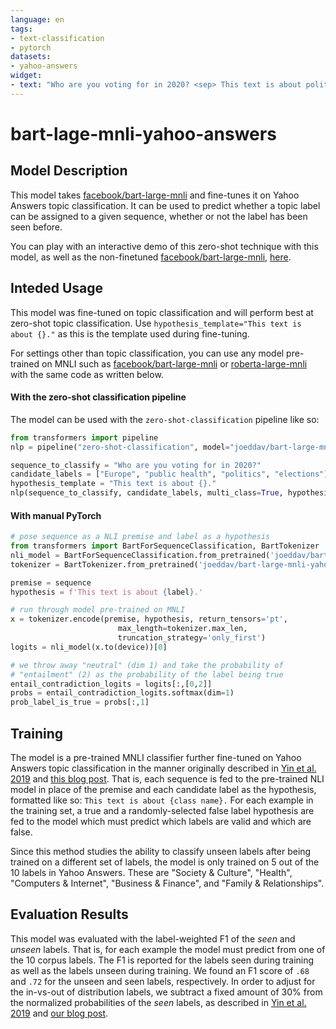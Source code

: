```yaml
---
language: en
tags:
- text-classification
- pytorch
datasets:
- yahoo-answers
widget:
- text: "Who are you voting for in 2020? <sep> This text is about politics."
---
```


# bart-lage-mnli-yahoo-answers

## Model Description

This model takes [facebook/bart-large-mnli](https://huggingface.co/facebook/bart-large-mnli) and fine-tunes it on Yahoo Answers topic classification. It can be used to predict whether a topic label can be assigned to a given sequence, whether or not the label has been seen before.

You can play with an interactive demo of this zero-shot technique with this model, as well as the non-finetuned [facebook/bart-large-mnli](https://huggingface.co/facebook/bart-large-mnli), [here](https://huggingface.co/zero-shot/).

## Inteded Usage

This model was fine-tuned on topic classification and will perform best at zero-shot topic classification. Use `hypothesis_template="This text is about {}."` as this is the template used during fine-tuning.

For settings other than topic classification, you can use any model pre-trained on MNLI such as [facebook/bart-large-mnli](https://huggingface.co/facebook/bart-large-mnli) or [roberta-large-mnli](https://huggingface.co/roberta-large-mnli) with the same code as written below.

#### With the zero-shot classification pipeline

The model can be used with the `zero-shot-classification` pipeline like so:

```python
from transformers import pipeline
nlp = pipeline("zero-shot-classification", model="joeddav/bart-large-mnli-yahoo-answers")

sequence_to_classify = "Who are you voting for in 2020?"
candidate_labels = ["Europe", "public health", "politics", "elections"]
hypothesis_template = "This text is about {}."
nlp(sequence_to_classify, candidate_labels, multi_class=True, hypothesis_template=hypothesis_template)
```

#### With manual PyTorch

```python
# pose sequence as a NLI premise and label as a hypothesis
from transformers import BartForSequenceClassification, BartTokenizer
nli_model = BartForSequenceClassification.from_pretrained('joeddav/bart-large-mnli-yahoo-answers')
tokenizer = BartTokenizer.from_pretrained('joeddav/bart-large-mnli-yahoo-answers')

premise = sequence
hypothesis = f'This text is about {label}.'

# run through model pre-trained on MNLI
x = tokenizer.encode(premise, hypothesis, return_tensors='pt',
                        max_length=tokenizer.max_len,
                        truncation_strategy='only_first')
logits = nli_model(x.to(device))[0]

# we throw away "neutral" (dim 1) and take the probability of
# "entailment" (2) as the probability of the label being true 
entail_contradiction_logits = logits[:,[0,2]]
probs = entail_contradiction_logits.softmax(dim=1)
prob_label_is_true = probs[:,1]
```

## Training

The model is a pre-trained MNLI classifier further fine-tuned on Yahoo Answers topic classification in the manner originally described in [Yin et al. 2019](https://arxiv.org/abs/1909.00161) and [this blog post](https://joeddav.github.io/blog/2020/05/29/ZSL.html). That is, each sequence is fed to the pre-trained NLI model in place of the premise and each candidate label as the hypothesis, formatted like so: `This text is about {class name}.` For each example in the training set, a true and a randomly-selected false label hypothesis are fed to the model which must predict which labels are valid and which are false.

Since this method studies the ability to classify unseen labels after being trained on a different set of labels, the model is only trained on 5 out of the 10 labels in Yahoo Answers. These are "Society & Culture", "Health", "Computers & Internet", "Business & Finance", and "Family & Relationships".

## Evaluation Results

This model was evaluated with the label-weighted F1 of the _seen_ and _unseen_ labels. That is, for each example the model must predict from one of the 10 corpus labels. The F1 is reported for the labels seen during training as well as the labels unseen during training. We found an F1 score of `.68` and `.72` for the unseen and seen labels, respectively. In order to adjust for the in-vs-out of distribution labels, we subtract a fixed amount of 30% from the normalized probabilities of the _seen_ labels, as described in [Yin et al. 2019](https://arxiv.org/abs/1909.00161) and [our blog post](https://joeddav.github.io/blog/2020/05/29/ZSL.html).
